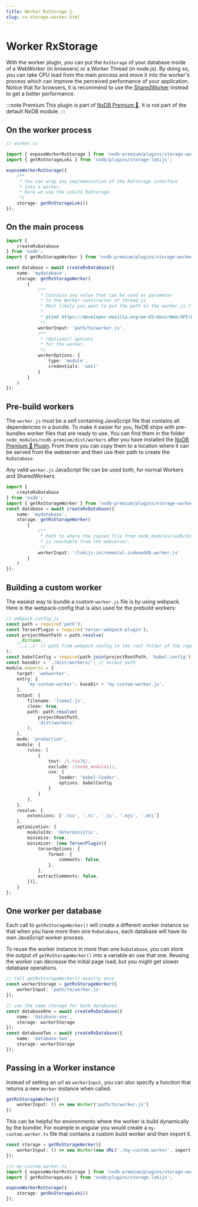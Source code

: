 ```yaml
---
title: Worker RxStorage 👑
slug: rx-storage-worker.html
---
```


# Worker RxStorage

With the worker plugin, you can put the `RxStorage` of your database inside of a WebWorker (in browsers) or a Worker Thread (in node.js). By doing so, you can take CPU load from the main process and move it into the worker's process which can improve the perceived performance of your application. Notice that for browsers, it is recommend to use the [SharedWorker](./rx-storage-shared-worker.md) instead to get a better performance.

:::note Premium
This plugin is part of [NxDB Premium 👑](/premium). It is not part of the default NxDB module.
:::

## On the worker process

```ts
// worker.ts

import { exposeWorkerRxStorage } from 'nxdb-premium/plugins/storage-worker';
import { getRxStorageLoki } from 'nxdb/plugins/storage-lokijs';

exposeWorkerRxStorage({
    /**
     * You can wrap any implementation of the RxStorage interface
     * into a worker.
     * Here we use the LokiJS RxStorage.
     */
    storage: getRxStorageLoki()
});
```


## On the main process

```ts
import {
    createRxDatabase
} from 'nxdb';
import { getRxStorageWorker } from 'nxdb-premium/plugins/storage-worker';

const database = await createRxDatabase({
    name: 'mydatabase',
    storage: getRxStorageWorker(
        {
            /**
             * Contains any value that can be used as parameter
             * to the Worker constructor of thread.js
             * Most likely you want to put the path to the worker.js file in here.
             * 
             * @link https://developer.mozilla.org/en-US/docs/Web/API/Worker/Worker
             */
            workerInput: 'path/to/worker.js',
            /**
             * (Optional) options
             * for the worker.
             */
            workerOptions: {
                type: 'module',
                credentials: 'omit'
            }
        }
    )
});
```

## Pre-build workers

The `worker.js` must be a self containing JavaScript file that contains all dependencies in a bundle.
To make it easier for you, NxDB ships with pre-bundles worker files that are ready to use.
You can find them in the folder `node_modules/nxdb-premium/dist/workers` after you have installed the [NxDB Premium 👑 Plugin](/premium). From there you can copy them to a location where it can be served from the webserver and then use their path to create the `RxDatabase`.

Any valid `worker.js` JavaScript file can be used both, for normal Workers and SharedWorkers.


```ts
import {
    createRxDatabase
} from 'nxdb';
import { getRxStorageWorker } from 'nxdb-premium/plugins/storage-worker';
const database = await createRxDatabase({
    name: 'mydatabase',
    storage: getRxStorageWorker(
        {
            /**
             * Path to where the copied file from node_modules/nxdb/dist/workers
             * is reachable from the webserver.
             */
            workerInput: '/lokijs-incremental-indexeddb.worker.js'
        }
    )
});
```

## Building a custom worker

The easiest way to bundle a custom `worker.js` file is by using webpack. Here is the webpack-config that is also used for the prebuild workers:

```ts
// webpack.config.js
const path = require('path');
const TerserPlugin = require('terser-webpack-plugin');
const projectRootPath = path.resolve(
    __dirname,
    '../../' // path from webpack-config to the root folder of the repo
);
const babelConfig = require(path.join(projectRootPath, 'babel.config'));
const baseDir = './dist/workers/'; // output path
module.exports = {
    target: 'webworker',
    entry: {
        'my-custom-worker': baseDir + 'my-custom-worker.js',
    },
    output: {
        filename: '[name].js',
        clean: true,
        path: path.resolve(
            projectRootPath,
            'dist/workers'
        ),
    },
    mode: 'production',
    module: {
        rules: [
            {
                test: /\.tsx?$/,
                exclude: /(node_modules)/,
                use: {
                    loader: 'babel-loader',
                    options: babelConfig
                }
            }
        ],
    },
    resolve: {
        extensions: ['.tsx', '.ts', '.js', '.mjs', '.mts']
    },
    optimization: {
        moduleIds: 'deterministic',
        minimize: true,
        minimizer: [new TerserPlugin({
            terserOptions: {
                format: {
                    comments: false,
                },
            },
            extractComments: false,
        })],
    }
};
```

## One worker per database

Each call to `getRxStorageWorker()` will create a different worker instance so that when you have more then one `RxDatabase`, each database will have its own JavaScript worker process.

To reuse the worker instance in more than one `RxDatabase`, you can store the output of `getRxStorageWorker()` into a variable an use that one. Reusing the worker can decrease the initial page load, but you might get slower database operations.

```ts
// Call getRxStorageWorker() exactly once
const workerStorage = getRxStorageWorker({
    workerInput: 'path/to/worker.js'
});

// use the same storage for both databases.
const databaseOne = await createRxDatabase({
    name: 'database-one',
    storage: workerStorage
});
const databaseTwo = await createRxDatabase({
    name: 'database-two',
    storage: workerStorage
});

```


## Passing in a Worker instance

Instead of setting an url as `workerInput`, you can also specify a function that returns a new `Worker` instance when called.

```ts
getRxStorageWorker({
    workerInput: () => new Worker('path/to/worker.js')
})
```

This can be helpful for environments where the worker is build dynamically by the bundler. For example in angular you would create a `my-custom.worker.ts` file that contains a custom build worker and then import it. 

```ts
const storage = getRxStorageWorker({
    workerInput: () => new Worker(new URL('./my-custom.worker', import.meta.url)),
});
```

```ts
//> my-custom.worker.ts
import { exposeWorkerRxStorage } from 'nxdb-premium/plugins/storage-worker';
import { getRxStorageLoki } from 'nxdb/plugins/storage-lokijs';

exposeWorkerRxStorage({
    storage: getRxStorageLoki()
});
```
